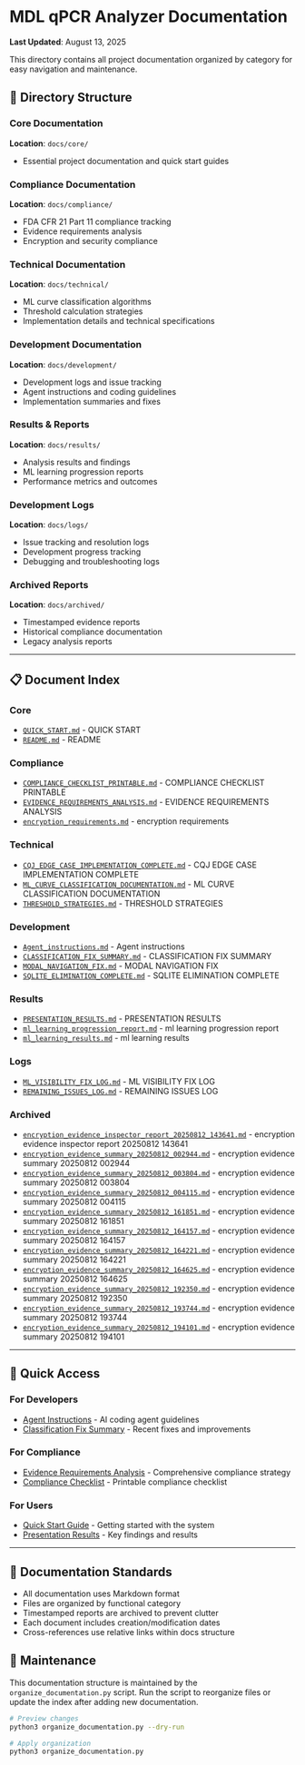 # MDL qPCR Analyzer Documentation

**Last Updated**: August 13, 2025

This directory contains all project documentation organized by category for easy navigation and maintenance.

## 📁 Directory Structure

### Core Documentation
**Location**: `docs/core/`
- Essential project documentation and quick start guides

### Compliance Documentation  
**Location**: `docs/compliance/`
- FDA CFR 21 Part 11 compliance tracking
- Evidence requirements analysis
- Encryption and security compliance

### Technical Documentation
**Location**: `docs/technical/`  
- ML curve classification algorithms
- Threshold calculation strategies
- Implementation details and technical specifications

### Development Documentation
**Location**: `docs/development/`
- Development logs and issue tracking
- Agent instructions and coding guidelines
- Implementation summaries and fixes

### Results & Reports
**Location**: `docs/results/`
- Analysis results and findings
- ML learning progression reports
- Performance metrics and outcomes

### Development Logs
**Location**: `docs/logs/`
- Issue tracking and resolution logs
- Development progress tracking
- Debugging and troubleshooting logs

### Archived Reports
**Location**: `docs/archived/`
- Timestamped evidence reports
- Historical compliance documentation
- Legacy analysis reports

---

## 📋 Document Index

### Core

- [`QUICK_START.md`](core/QUICK_START.md) - QUICK START
- [`README.md`](core/README.md) - README

### Compliance

- [`COMPLIANCE_CHECKLIST_PRINTABLE.md`](compliance/COMPLIANCE_CHECKLIST_PRINTABLE.md) - COMPLIANCE CHECKLIST PRINTABLE
- [`EVIDENCE_REQUIREMENTS_ANALYSIS.md`](compliance/EVIDENCE_REQUIREMENTS_ANALYSIS.md) - EVIDENCE REQUIREMENTS ANALYSIS
- [`encryption_requirements.md`](compliance/encryption_requirements.md) - encryption requirements

### Technical

- [`CQJ_EDGE_CASE_IMPLEMENTATION_COMPLETE.md`](technical/CQJ_EDGE_CASE_IMPLEMENTATION_COMPLETE.md) - CQJ EDGE CASE IMPLEMENTATION COMPLETE
- [`ML_CURVE_CLASSIFICATION_DOCUMENTATION.md`](technical/ML_CURVE_CLASSIFICATION_DOCUMENTATION.md) - ML CURVE CLASSIFICATION DOCUMENTATION
- [`THRESHOLD_STRATEGIES.md`](technical/THRESHOLD_STRATEGIES.md) - THRESHOLD STRATEGIES

### Development

- [`Agent_instructions.md`](development/Agent_instructions.md) - Agent instructions
- [`CLASSIFICATION_FIX_SUMMARY.md`](development/CLASSIFICATION_FIX_SUMMARY.md) - CLASSIFICATION FIX SUMMARY
- [`MODAL_NAVIGATION_FIX.md`](development/MODAL_NAVIGATION_FIX.md) - MODAL NAVIGATION FIX
- [`SQLITE_ELIMINATION_COMPLETE.md`](development/SQLITE_ELIMINATION_COMPLETE.md) - SQLITE ELIMINATION COMPLETE

### Results

- [`PRESENTATION_RESULTS.md`](results/PRESENTATION_RESULTS.md) - PRESENTATION RESULTS
- [`ml_learning_progression_report.md`](results/ml_learning_progression_report.md) - ml learning progression report
- [`ml_learning_results.md`](results/ml_learning_results.md) - ml learning results

### Logs

- [`ML_VISIBILITY_FIX_LOG.md`](logs/ML_VISIBILITY_FIX_LOG.md) - ML VISIBILITY FIX LOG
- [`REMAINING_ISSUES_LOG.md`](logs/REMAINING_ISSUES_LOG.md) - REMAINING ISSUES LOG

### Archived

- [`encryption_evidence_inspector_report_20250812_143641.md`](archived/encryption_evidence_inspector_report_20250812_143641.md) - encryption evidence inspector report 20250812 143641
- [`encryption_evidence_summary_20250812_002944.md`](archived/encryption_evidence_summary_20250812_002944.md) - encryption evidence summary 20250812 002944
- [`encryption_evidence_summary_20250812_003804.md`](archived/encryption_evidence_summary_20250812_003804.md) - encryption evidence summary 20250812 003804
- [`encryption_evidence_summary_20250812_004115.md`](archived/encryption_evidence_summary_20250812_004115.md) - encryption evidence summary 20250812 004115
- [`encryption_evidence_summary_20250812_161851.md`](archived/encryption_evidence_summary_20250812_161851.md) - encryption evidence summary 20250812 161851
- [`encryption_evidence_summary_20250812_164157.md`](archived/encryption_evidence_summary_20250812_164157.md) - encryption evidence summary 20250812 164157
- [`encryption_evidence_summary_20250812_164221.md`](archived/encryption_evidence_summary_20250812_164221.md) - encryption evidence summary 20250812 164221
- [`encryption_evidence_summary_20250812_164625.md`](archived/encryption_evidence_summary_20250812_164625.md) - encryption evidence summary 20250812 164625
- [`encryption_evidence_summary_20250812_192350.md`](archived/encryption_evidence_summary_20250812_192350.md) - encryption evidence summary 20250812 192350
- [`encryption_evidence_summary_20250812_193744.md`](archived/encryption_evidence_summary_20250812_193744.md) - encryption evidence summary 20250812 193744
- [`encryption_evidence_summary_20250812_194101.md`](archived/encryption_evidence_summary_20250812_194101.md) - encryption evidence summary 20250812 194101

---

## 🚀 Quick Access

### For Developers
- [Agent Instructions](development/Agent_instructions.md) - AI coding agent guidelines
- [Classification Fix Summary](development/CLASSIFICATION_FIX_SUMMARY.md) - Recent fixes and improvements

### For Compliance
- [Evidence Requirements Analysis](compliance/EVIDENCE_REQUIREMENTS_ANALYSIS.md) - Comprehensive compliance strategy
- [Compliance Checklist](compliance/COMPLIANCE_CHECKLIST_PRINTABLE.md) - Printable compliance checklist

### For Users
- [Quick Start Guide](core/QUICK_START.md) - Getting started with the system
- [Presentation Results](results/PRESENTATION_RESULTS.md) - Key findings and results

---

## 📝 Documentation Standards

- All documentation uses Markdown format
- Files are organized by functional category
- Timestamped reports are archived to prevent clutter
- Each document includes creation/modification dates
- Cross-references use relative links within docs structure

## 🔄 Maintenance

This documentation structure is maintained by the `organize_documentation.py` script. 
Run the script to reorganize files or update the index after adding new documentation.

```bash
# Preview changes
python3 organize_documentation.py --dry-run

# Apply organization
python3 organize_documentation.py
```
